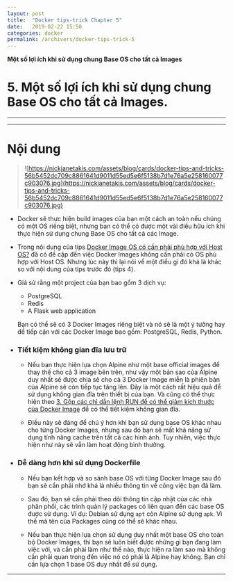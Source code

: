 ```yaml
---
layout: post
title:  "Docker tips-trick Chapter 5"
date:   2019-02-22 15:50
categories: docker
permalink: /archivers/docker-tips-trick-5
---
```


**Một số lợi ích khi sử dụng chung Base OS cho tất cả Images**

# 5. Một số lợi ích khi sử dụng chung Base OS cho tất cả Images.

____
____

# <a name="content">Nội dung</a>

> ![https://nickjanetakis.com/assets/blog/cards/docker-tips-and-tricks-56b5452dc709c8861641d9011d55ed5e6f5138b7d1e76a5e258160077c903076.jpg](https://nickjanetakis.com/assets/blog/cards/docker-tips-and-tricks-56b5452dc709c8861641d9011d55ed5e6f5138b7d1e76a5e258160077c903076.jpg)

- Docker sẽ thực hiện build images của bạn một cách an toàn nếu chúng có một OS riêng biệt, nhưng bạn có thể có được một vài điều hữu ích khi thực hiện sử dụng chung Base OS cho tất cả các Image.

- Trong nội dung của tips [Docker Image OS có cần phải phù hợp với Host OS?](docker-tips-math-os.md) đã có đề cập đến việc Docker Images không cần phải có OS phù hợp với Host OS. Nhưng lúc này thì lại nói về một điều gì đó khá là khác so với nội dung của tips trước đó (tips 4).

- Giả sử rằng một project của bạn bao gồm 3 dịch vụ:

    + PostgreSQL
    + Redis
    + A Flask web application

    Bạn có thể sẽ có 3 Docker Images riêng biệt và nó sẽ là một ý tưởng hay để tiếp cận với các Docker Image bao gồm: PostgreSQL, Redis, Python.

- ### Tiết kiệm không gian đĩa lưu trữ

    - Nếu bạn thực hiện lựa chọn Alpine như một base official images để thay thế cho cả 3 image bên trên, như vậy một bản sao của Alpine duy nhất sẽ được chia sẻ cho cả 3 Docker Image miễn là phiên bản của Alpine sẽ còn tiếp tục tăng lên. Đây là một cách rất hiệu quả để sử dụng không gian đĩa trên thiết bị của bạn. Và cũng có thể thực hiện theo [3. Gộp các chỉ dẫn lệnh RUN để có thể giảm kích thước của Docker Image](docker-dockerfile-chain-everything.md) để có thể tiết kiệm không gian đĩa.

    - Điều này sẽ đáng để chú ý hơn khi bạn sử dụng base OS khác nhau cho từng Docker Images, nhưng sau đó bạn sẽ mất khả năng sử dụng tính năng cache trên tất cả các hình ảnh. Tuy nhiên, việc thực hiện như này sẽ vẫn làm hoạt động bình thường.

- ### Dễ dàng hơn khi sử dụng Dockerfile

    - Nếu bạn kết hợp và so sánh base OS với từng Docker Image sau đó bạn sẽ cần phải nhớ khá là nhiều thông tin về công việc bạn đã làm.

    - Sau đó, bạn sẽ cần phải theo dõi thông tin cập nhật của các nhà phân phối, các trình quản lý packages có liên quan đến các base OS được sử dụng. Ví dụ: Debian sử dụng `apt` còn Alpine sử dụng `apk`. Vì thế mà tên của Packages cũng có thể sẽ khác nhau.

    - Nếu bạn thực hiện lựa chọn sử dụng duy nhất một base OS cho toàn bộ Docker Images, thì bạn sẽ luôn biết được những gì bạn đang làm việc với, và cần phải làm như thế nào, thực hiện ra làm sao mà không cần phải quan trọng đến việc nó có phải là Alpine hay không. Bạn chỉ cần lựa chọn 1 base OS duy nhất để sử dụng.

____
